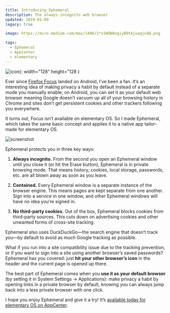```yaml
---
title: Introducing Ephemeral
description: The always-incognito web browser
updated: 2019-01-09
legacy: true

image: https://miro.medium.com/max/1400/1*v1WOWAngiyB9tAjuaqjn4Q.png

tags:
  - Ephemeral
  - AppCenter
  - elementary
---
```


![icon](https://miro.medium.com/max/512/1*ngAOt2L66W0QUXBiHYsrnQ@2x.png){: width="128" height="128 }

Ever since [Firefox Focus](https://www.mozilla.org/en-US/firefox/mobile/#focus) landed on Android, I’ve been a fan. It’s an interesting idea of making privacy a habit by default instead of a separate mode you manually enable; on Android, you can set it as your default web browser meaning Google doesn’t vacuum up all of your browsing history in Chrome and sites don’t get persistent cookies and other trackers following you everywhere.

It turns out, Focus isn’t available on elementary OS. So I made Ephemeral, which takes the same basic concept and applies it to a native app tailor-made for elementary OS.

![screenshot](https://miro.medium.com/max/1400/1*UME2gxZpp6qgGE-hrXgcAQ@2x.png)

Ephemeral protects you in three key ways:

1. **Always incognito.** From the second you open an Ephemeral window until you close it (or hit the Erase button), Ephemeral is in private browsing mode. That means history, cookies, local storage, passwords, etc. are all blown away as soon as you leave.

2. **Contained.** Every Ephemeral window is a separate instance of the browser engine. This means pages are kept separate from one another. Sign into a service in one window, and other Ephemeral windows will have no idea you’re signed in.

3. **No third-party cookies.** Out of the box, Ephemeral blocks cookies from third-party sources. This cuts down on advertising cookies and other unwanted forms of cross-site tracking.

Ephemeral also uses DuckDuckGo—the search engine that doesn’t track you—by default to avoid as much Google tracking as possible.

What if you run into a site compatibility issue due to the tracking prevention, or if you want to sign into a site using another browser’s saved passwords? Ephemeral has you covered: just **hit your other browser’s icon** in the header and the current page is opened up there.

The best part of Ephemeral comes when you **use it as your default browser** (by setting it in System Settings → Applications): make privacy a habit by opening links in a private browser by default, knowing you can always jump back into a less private browser with one click.

I hope you enjoy Ephemeral and give it a try! It’s [available today for elementary OS on AppCenter](https://appcenter.elementary.io/com.github.cassidyjames.ephemeral).
